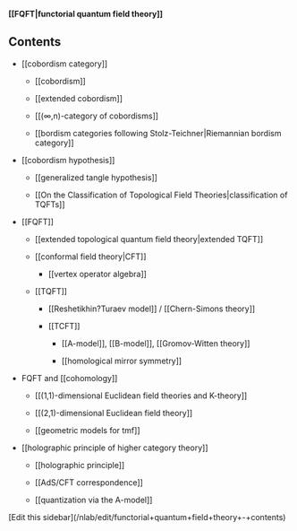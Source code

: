 
**[[FQFT|functorial quantum field theory]]**

## Contents

* [[cobordism category]]

  * [[cobordism]]

  * [[extended cobordism]]
 
  * [[(∞,n)-category of cobordisms]]

  * [[bordism categories following Stolz-Teichner|Riemannian bordism category]] 
 
* [[cobordism hypothesis]]

  * [[generalized tangle hypothesis]]

  * [[On the Classification of Topological Field Theories|classification of TQFTs]]

* [[FQFT]]

  * [[extended topological quantum field theory|extended TQFT]]

  * [[conformal field theory|CFT]]

    * [[vertex operator algebra]]

  * [[TQFT]]

    * [[Reshetikhin?Turaev model]] / [[Chern-Simons theory]]

    * [[TCFT]]

      * [[A-model]], [[B-model]], [[Gromov-Witten theory]]

      * [[homological mirror symmetry]]

* FQFT and [[cohomology]]

  * [[(1,1)-dimensional Euclidean field theories and K-theory]]

  * [[(2,1)-dimensional Euclidean field theory]]

  * [[geometric models for tmf]]

* [[holographic principle of higher category theory]]

  * [[holographic principle]]

  * [[AdS/CFT correspondence]]

  * [[quantization via the A-model]]

<div markdown="1">[Edit this sidebar](/nlab/edit/functorial+quantum+field+theory+-+contents)</div>

